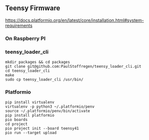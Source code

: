 ## Teensy Firmware
https://docs.platformio.org/en/latest/core/installation.html#system-requirements

### On Raspberry PI
### teensy_loader_cli
```
mkdir packages && cd packages
git clone git@github.com:PaulStoffregen/teensy_loader_cli.git
cd teensy_loader_cli
make
sudo cp teensy_loader_cli /usr/bin/
```
### Platformio
```
pip install virtualenv
virtualenv -p python3 ~/.platformio/penv
source ~/.platformio/penv/bin/activate
pip install platformio
pio boards
cd project
pio project init --board teensy41
pio run --target upload
```

